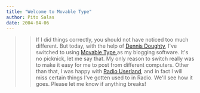 ```yaml
---
title: "Welcome to Movable Type"
author: Pito Salas
date: 2004-04-06
---
```



>>

>> If I did things correctly, you should not have noticed too much different.
But today, with the help of [Dennis Doughty](<http://www.doughty.org/>), I've
switched to using [Movable Type ](<http://www.movabletype.org/>)as my blogging
software. It's no picknick, let me say that. My only reason to switch really
was to make it easy for me to post from different computers. Other than that,
I was happy with [Radio Userland](<http://radio.userland.com/>), and in fact I
will miss certain things I've gotten used to in Radio. We'll see how it goes.
Please let me know if anything breaks!


